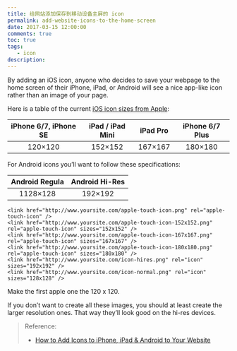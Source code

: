 ```yaml
---
title: 给网站添加保存到移动设备主屏的 icon
permalink: add-website-icons-to-the-home-screen
date: 2017-03-15 12:00:00
comments: true
toc: true
tags:
   - icon
description:
---
```


By adding an iOS icon, anyone who decides to save your webpage to the home screen of their iPhone, iPad, or Android will see a nice app-like icon rather than an image of your page.

Here is a table of the current [iOS icon sizes from Apple](https://developer.apple.com/ios/human-interface-guidelines/graphics/app-icon/):

| iPhone 6/7, iPhone SE | iPad / iPad Mini | iPad Pro | iPhone 6/7 Plus |
| :-------------------: | :--------------: | :------: | :-------------: |
|        120×120        |     152×152      | 167×167  |     180×180     |

For Android icons you’ll want to follow these specifications:

| Android Regula | Android Hi-Res |
| :------------: | :------------: |
|    1128×128    |    192×192     |

<!-- more -->

```
<link href="http://www.yoursite.com/apple-touch-icon.png" rel="apple-touch-icon" />
<link href="http://www.yoursite.com/apple-touch-icon-152x152.png" rel="apple-touch-icon" sizes="152x152" />
<link href="http://www.yoursite.com/apple-touch-icon-167x167.png" rel="apple-touch-icon" sizes="167x167" />
<link href="http://www.yoursite.com/apple-touch-icon-180x180.png" rel="apple-touch-icon" sizes="180x180" />
<link href="http://www.yoursite.com/icon-hires.png" rel="icon" sizes="192x192" />
<link href="http://www.yoursite.com/icon-normal.png" rel="icon" sizes="128x128" />
```

Make the first apple one the 120 x 120.

If you don’t want to create all these images, you should at least create the larger resolution ones. That way they’ll look good on the hi-res devices.

> Reference:
>
> - [How to Add Icons to iPhone, iPad &amp; Android to Your Website](http://www.kylejlarson.com/blog/adding-an-icon-for-iphone-ipad-android-to-your-website/)
